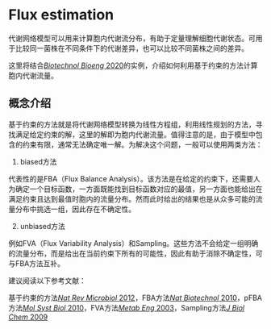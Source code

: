 # Flux estimation

代谢网络模型可以用来计算胞内代谢流分布，有助于定量理解细胞代谢状态。可用于比较同一菌株在不同条件下的代谢差异，也可以比较不同菌株之间的差异。

这里将结合[_Biotechnol Bioeng_ 2020](https://onlinelibrary.wiley.com/doi/10.1002/bit.27488)的实例，介绍如何利用基于约束的方法计算胞内代谢流量。

## 概念介绍
基于约束的方法就是将代谢网络模型转换为线性方程组，利用线性规划的方法，寻找满足给定约束的解，这里的解即为胞内代谢流量。值得注意的是，由于模型中包含的约束有限，通常无法确定唯一解。为解决这个问题，一般可以使用两类方法：
1. biased方法

代表性的是FBA（Flux Balance Analysis）。该方法是在给定的约束下，还需要人为确定一个目标函数，一方面既能找到目标函数对应的最值，另一方面也能给出在满足约束且达到最值时胞内的流量分布。然而此时给出的结果也是从众多可能的流量分布中挑选一组，因此存在不确定性。

2. unbiased方法

例如FVA（Flux Variability Analysis）和Sampling。这些方法不会给定一组明确的流量分布，而是给出在当前约束下所有的可能性，因此有助于消除不确定性，可与FBA方法互补。

建议阅读以下参考文献：

基于约束的方法[_Nat Rev Microbiol_ 2012](https://www.nature.com/articles/nrmicro2737)，FBA方法[_Nat Biotechnol_ 2010](https://www.nature.com/articles/nbt.1614)，pFBA方法[_Mol Syst Biol_ 2010](https://www.embopress.org/doi/full/10.1038/msb.2010.47)，FVA方法[_Metab Eng_ 2003](https://www.sciencedirect.com/science/article/pii/S1096717603000582)，Sampling方法[_J Biol Chem_ 2009](https://doi.org/10.1074/jbc.R800048200)